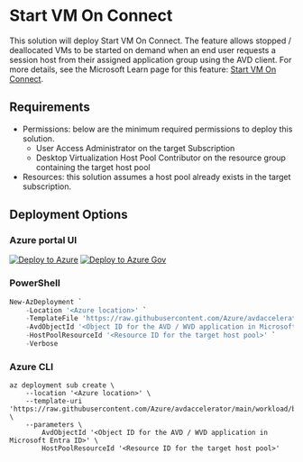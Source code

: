 # Start VM On Connect

This solution will deploy Start VM On Connect. The feature allows stopped / deallocated VMs to be started on demand when an end user requests a session host from their assigned application group using the AVD client. For more details, see the Microsoft Learn page for this feature: [Start VM On Connect](https://learn.microsoft.com/azure/virtual-desktop/start-virtual-machine-connect?tabs=azure-portal).

## Requirements

- Permissions: below are the minimum required permissions to deploy this solution.
  - User Access Administrator on the target Subscription
  - Desktop Virtualization Host Pool Contributor on the resource group containing the target host pool
- Resources: this solution assumes a host pool already exists in the target subscription.

## Deployment Options

### Azure portal UI

[![Deploy to Azure](https://aka.ms/deploytoazurebutton)](https://portal.azure.com/#blade/Microsoft_Azure_CreateUIDef/CustomDeploymentBlade/uri/https%3A%2F%2Fraw.githubusercontent.com%2FAzure%2Favdaccelerator%avm-migration%2Fworkload%2Farm%2Fbrownfield%2FdeployStartVmOnConnect.json/uiFormDefinitionUri/https%3A%2F%2Fraw.githubusercontent.com%2FAzure%2Favdaccelerator%avm-migration%2Fworkload%2Fportal-ui%2Fbrownfield%2FportalUiStartVmOnConnect.json) [![Deploy to Azure Gov](https://aka.ms/deploytoazuregovbutton)](https://portal.azure.us/#blade/Microsoft_Azure_CreateUIDef/CustomDeploymentBlade/uri/https%3A%2F%2Fraw.githubusercontent.com%2FAzure%2Favdaccelerator%avm-migration%2Fworkload%2Farm%2Fbrownfield%2FdeployStartVmOnConnect.json/uiFormDefinitionUri/https%3A%2F%2Fraw.githubusercontent.com%2FAzure%2Favdaccelerator%avm-migration%2Fworkload%2Fportal-ui%2Fbrownfield%2FportalUiStartVmOnConnect.json)

### PowerShell

```powershell
New-AzDeployment `
    -Location '<Azure location>' `
    -TemplateFile 'https://raw.githubusercontent.com/Azure/avdaccelerator/main/workload/brownfield/startVmOnConnect/solution.json' `
    -AvdObjectId '<Object ID for the AVD / WVD application in Microsoft Entra ID>' `
    -HostPoolResourceId '<Resource ID for the target host pool>' `
    -Verbose
```

### Azure CLI

```azurecli
az deployment sub create \
    --location '<Azure location>' \
    --template-uri 'https://raw.githubusercontent.com/Azure/avdaccelerator/main/workload/brownfield/startVmOnConnect/solution.json' \
    --parameters \
        AvdObjectId '<Object ID for the AVD / WVD application in Microsoft Entra ID>' \
        HostPoolResourceId '<Resource ID for the target host pool>'
```
